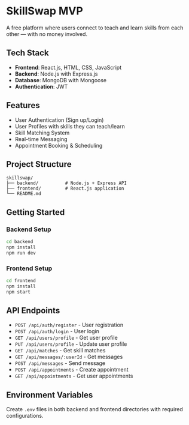# SkillSwap MVP

A free platform where users connect to teach and learn skills from each other — with no money involved.

## Tech Stack
- **Frontend**: React.js, HTML, CSS, JavaScript
- **Backend**: Node.js with Express.js
- **Database**: MongoDB with Mongoose
- **Authentication**: JWT

## Features
- User Authentication (Sign up/Login)
- User Profiles with skills they can teach/learn
- Skill Matching System
- Real-time Messaging
- Appointment Booking & Scheduling

## Project Structure
```
skillswap/
├── backend/          # Node.js + Express API
├── frontend/         # React.js application
└── README.md
```

## Getting Started

### Backend Setup
```bash
cd backend
npm install
npm run dev
```

### Frontend Setup
```bash
cd frontend
npm install
npm start
```

## API Endpoints
- `POST /api/auth/register` - User registration
- `POST /api/auth/login` - User login
- `GET /api/users/profile` - Get user profile
- `PUT /api/users/profile` - Update user profile
- `GET /api/matches` - Get skill matches
- `GET /api/messages/:userId` - Get messages
- `POST /api/messages` - Send message
- `POST /api/appointments` - Create appointment
- `GET /api/appointments` - Get user appointments

## Environment Variables
Create `.env` files in both backend and frontend directories with required configurations.
